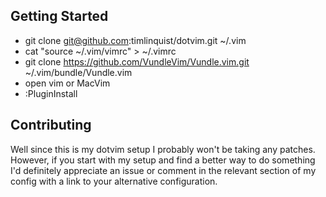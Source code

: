 Getting Started
---------------

* git clone git@github.com:timlinquist/dotvim.git ~/.vim
* cat "source ~/.vim/vimrc" > ~/.vimrc
* git clone https://github.com/VundleVim/Vundle.vim.git ~/.vim/bundle/Vundle.vim
* open vim or MacVim
* :PluginInstall

Contributing
------------

Well since this is my dotvim setup I probably won't be taking
any patches. However, if you start with my setup and find a better
way to do something I'd definitely appreciate an issue or comment 
in the relevant section of my config with a link to your alternative
configuration.
